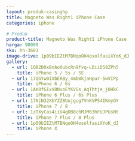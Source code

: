 ```yaml
---
layout: produk-casinghp
title: Magneto Was Right1 iPhone Case
categories: iphone

# Produk
product-title: Magneto Was Right1 iPhone Case
harga: 90000
sku: hn-3603
image-drive: 1p09bIEZtM7BNqoOH4osolfasiXYoK_dJ
gallery:
  - url: 1QB2DOxBnAo0ubcRn9fvq-LDiiD58ZPh5
    title: iPhone 5 / 5s / SE
  - url: 17QGYw0iXbERBy_4mb0kjaHpur-5wVIPp
    title: iPhone 6 / 6s
  - url: 1AK8fGIxVBNvoEYKVGs_AqThtje_jOHkC
    title: iPhone 6 Plus / 6s Plus
  - url: 17NjN32XbYZZ8Uujgcg7VnKVP54IKmyOY
    title: iPhone 7 / 8
  - url: 1zTXyCas4iiU4gDB8chMJM63hFUJPGsNt
    title: iPhone 7 Plus / 8 Plus
  - url: 1p09bIEZtM7BNqoOH4osolfasiXYoK_dJ
    title: iPhone X
---
```

